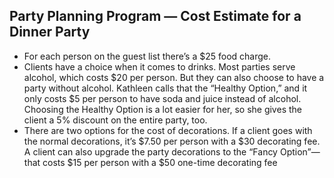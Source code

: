 ## Party Planning Program — Cost Estimate for a Dinner Party
* For each person on the guest list there’s a $25 food charge.
* Clients have a choice when it comes to drinks. Most parties serve alcohol, which
costs $20 per person. But they can also choose to have a party without alcohol.
Kathleen calls that the “Healthy Option,” and it only costs $5 per person to have
soda and juice instead of alcohol. Choosing the Healthy Option is a lot easier for
her, so she gives the client a 5% discount on the entire party, too.
* There are two options for the cost of decorations. If a client goes with the
normal decorations, it’s $7.50 per person with a $30 decorating fee. A client can
also upgrade the party decorations to the “Fancy Option”—that costs $15 per
person with a $50 one-time decorating fee
